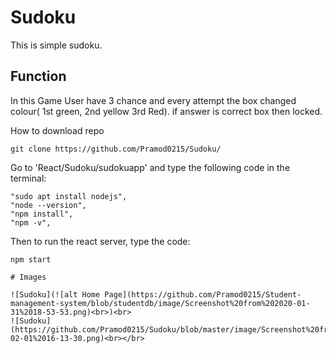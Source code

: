 # Sudoku


This is simple sudoku. 

## Function
In this Game User have 3 chance and every attempt the box changed colour( 1st green, 2nd yellow 3rd Red). 
if answer is correct box then locked.

How to download repo
```
git clone https://github.com/Pramod0215/Sudoku/
```
Go to 'React/Sudoku/sudokuapp' and type the following code in the terminal:
```
"sudo apt install nodejs",
"node --version",
"npm install", 
"npm -v",
```
Then to run the react server, type the code:
```
npm start

# Images

![Sudoku](![alt Home Page](https://github.com/Pramod0215/Student-management-system/blob/studentdb/image/Screenshot%20from%202020-01-31%2018-53-53.png)<br>)<br>
![Sudoku](https://github.com/Pramod0215/Sudoku/blob/master/image/Screenshot%20from%202020-02-01%2016-13-30.png)<br></br>
